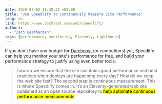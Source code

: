 ```yaml
---
date: 2020-07-02 11:30:22 +02:00
title: "Use Speedlify to Continuously Measure Site Performance"
lang: en
link: https://www.zachleat.com/web/speedlify/
authors:
  - "Zach Leatherman"
tags: [performance, monitoring, Eleventy, Lighthouse]
---
```


If you don't have any budget for [Dareboost](/tags/dareboost/) (or competitors) yet, Speedlify can help you monitor your site's performance for free, and build your performance strategy to justify using even better tools:

> how do we ensure that the site maintains good performance and best practices when deploys are happening every day? How do we keep the web site fast? The second step is continuous measurement. This is where Speedlify comes in. It’s an Eleventy-generated web site published as an open source repository to <mark>help automate continuous performance measurements</mark>.

